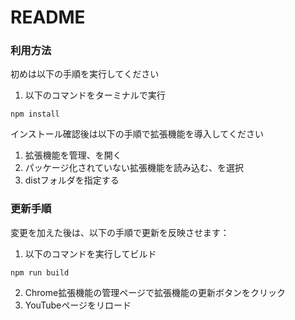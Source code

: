 # README

### 利用方法

初めは以下の手順を実行してください

1. 以下のコマンドをターミナルで実行
```
npm install
```

インストール確認後は以下の手順で拡張機能を導入してください

1. 拡張機能を管理、を開く
2. パッケージ化されていない拡張機能を読み込む、を選択
3. distフォルダを指定する

### 更新手順

変更を加えた後は、以下の手順で更新を反映させます：

1. 以下のコマンドを実行してビルド
```
npm run build
```
2. Chrome拡張機能の管理ページで拡張機能の更新ボタンをクリック
3. YouTubeページをリロード